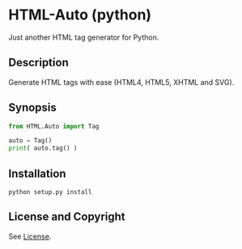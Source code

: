 HTML-Auto (python)
=====================
Just another HTML tag generator for Python.

Description
-----------
Generate HTML tags with ease (HTML4, HTML5, XHTML and SVG).

Synopsis
--------
```python
from HTML.Auto import Tag

auto = Tag()
print( auto.tag() )
```

Installation
------------
```
python setup.py install
```

License and Copyright
---------------------
See [License](License.md).
